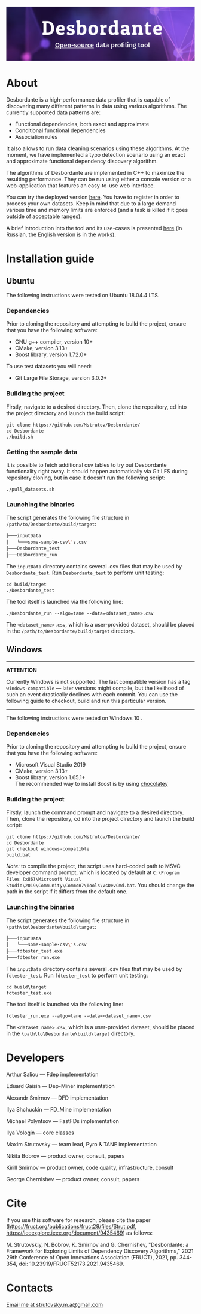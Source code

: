
<p>
<img src="./images/desbordante-preview.png"/>
</p>

# About

Desbordante is a high-performance data profiler that is capable of discovering many different patterns in data using various algorithms. The currently supported data patterns are:
* Functional dependencies, both exact and approximate
* Conditional functional dependencies
* Association rules

It also allows to run data cleaning scenarios using these algorithms. At the moment, we have  implemented a typo detection scenario using an exact and approximate functional dependency discovery algorithm.

The algorithms of Desbordante are implemented in C++ to maximize the resulting performance. They can be run using either a console version or a web-application that features an easy-to-use web interface.

You can try the deployed version [here](https://desbordante.unidata-platform.ru/). You have to register in order to process your own datasets. Keep in mind that due to a large demand various time and memory limits are enforced (and a task is killed if it goes outside of acceptable ranges).

A brief introduction into the tool and its use-cases is presented [here](https://habr.com/ru/company/unidata/blog/667636/) (in Russian, the English version is in the works).

# Installation guide

## Ubuntu
The following instructions were tested on Ubuntu 18.04.4 LTS.
### Dependencies
Prior to cloning the repository and attempting to build the project, ensure that you have the following software:

- GNU g++ compiler, version 10+
- CMake, version 3.13+
- Boost library, version 1.72.0+

To use test datasets you will need:
- Git Large File Storage, version 3.0.2+

### Building the project
Firstly, navigate to a desired directory.
Then, clone the repository, cd into the project directory and launch the build script:
```
git clone https://github.com/Mstrutov/Desbordante/
cd Desbordante
./build.sh
```


### Getting the sample data

It is possible to fetch additional csv tables to try out Desbordante functionality right away.
It should happen automatically via Git LFS during repository cloning, but in case
it doesn't run the following script:
```
./pull_datasets.sh
```

### Launching the binaries
The script generates the following file structure in `/path/to/Desbordante/build/target`:
```bash
├───inputData
│   └───some-sample-csv\'s.csv
├───Desbordante_test
├───Desbordante_run
```
The `inputData` directory contains several .csv files that may be used by `Desbordante_test`. Run `Desbordante_test` to perform unit testing:
```
cd build/target
./Desbordante_test
```
The tool itself is launched via the following line:
```
./Desbordante_run --algo=tane --data=<dataset_name>.csv
```

The `<dataset_name>.csv`, which is a user-provided dataset, should be placed in the `/path/to/Desbordante/build/target` directory.

## Windows
---
**ATTENTION**

Currently Windows is not supported. The last compatible version has a tag `windows-compatible` &mdash;
later versions might compile, but the likelihood of such an event drastically declines with each commit.
You can use the following guide to checkout, build and run this particular version.

---
The following instructions were tested on Windows 10 .
### Dependencies
Prior to cloning the repository and attempting to build the project, ensure that you have the following software:

- Microsoft Visual Studio 2019
- CMake, version 3.13+
- Boost library, version 1.65.1+ \
  The recommended way to install Boost is by using [chocolatey](https://chocolatey.org/)

### Building the project
Firstly, launch the command prompt and navigate to a desired directory.
Then, clone the repository, cd into the project directory and launch the build script:
```
git clone https://github.com/Mstrutov/Desbordante/
cd Desbordante
git checkout windows-compatible
build.bat
```
*Note:* to compile the project, the script uses hard-coded path to MSVC developer command prompt, which is located
by default at `C:\Program Files (x86)\Microsoft Visual Studio\2019\Community\Common7\Tools\VsDevCmd.bat`.
You should change the path in the script if it differs from the default one.
### Launching the binaries
The script generates the following file structure in `\path\to\Desbordante\build\target`:
```bash
├───inputData
│   └───some-sample-csv\'s.csv
├───fdtester_test.exe
├───fdtester_run.exe
```
The `inputData` directory contains several .csv files that may be used by `fdtester_test`. Run `fdtester_test` to perform unit testing:
```
cd build\target
fdtester_test.exe
```
The tool itself is launched via the following line:
```
fdtester_run.exe --algo=tane --data=<dataset_name>.csv
```

The `<dataset_name>.csv`, which is a user-provided dataset, should be placed in the `\path\to\Desbordante\build\target` directory.

# Developers

Arthur Saliou       &mdash; Fdep implementation

Eduard Gaisin       &mdash; Dep-Miner implementation

Alexandr Smirnov    &mdash; DFD implementation

Ilya Shchuckin      &mdash; FD_Mine implementation

Michael Polyntsov   &mdash; FastFDs implementation

Ilya Vologin        &mdash; core classes

Maxim Strutovsky    &mdash; team lead, Pyro & TANE implementation

Nikita Bobrov       &mdash; product owner, consult, papers

Kirill Smirnov      &mdash; product owner, code quality, infrastructure, consult

George Chernishev   &mdash; product owner, consult, papers

# Cite

If you use this software for research, please cite the paper (https://fruct.org/publications/fruct29/files/Strut.pdf, https://ieeexplore.ieee.org/document/9435469) as follows:

M. Strutovskiy, N. Bobrov, K. Smirnov and G. Chernishev, "Desbordante: a Framework for Exploring Limits of Dependency Discovery Algorithms," 2021 29th Conference of Open Innovations Association (FRUCT), 2021, pp. 344-354, doi: 10.23919/FRUCT52173.2021.9435469.

# Contacts

[Email me at strutovsky.m.a@gmail.com](mailto:strutovsky.m.a@gmail.com)
